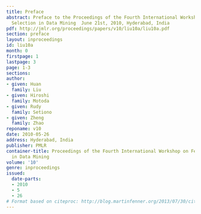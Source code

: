 ```yaml
---
title: Preface
abstract: Preface to the Proceedings of the Fourth International Workshop on Feature
  Selection in Data Mining  June 21st, 2010, Hyderabad, India
pdf: http://jmlr.org/proceedings/papers/v10/liu10a/liu10a.pdf
section: preface
layout: inproceedings
id: liu10a
month: 0
firstpage: 1
lastpage: 3
page: 1-3
sections: 
author:
- given: Huan
  family: Liu
- given: Hiroshi
  family: Motoda
- given: Rudy
  family: Setiono
- given: Zheng
  family: Zhao
reponame: v10
date: 2010-05-26
address: Hyderabad, India
publisher: PMLR
container-title: Proceedings of the Fourth International Workshop on Feature Selection
  in Data Mining
volume: '10'
genre: inproceedings
issued:
  date-parts:
  - 2010
  - 5
  - 26
# Format based on citeproc: http://blog.martinfenner.org/2013/07/30/citeproc-yaml-for-bibliographies/
---
```

